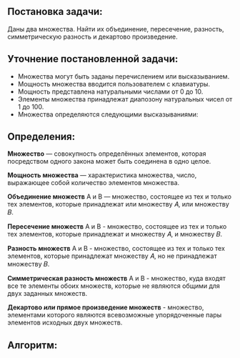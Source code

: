 ## Постановка задачи:

Даны два множества. Найти их объединение, пересечение, разность, симметрическую разность и декартово произведение. 

## Уточнение постановленной задачи:

- Множества могут быть заданы перечислением или высказыванием. 
- Мощность множества вводится пользователем с клавиатуры. 
- Мощность представлена натуральными числами от 0 до 10.
- Элементы множества принадлежат диапозону натуральных чисел от 1 до 100.
- Множества определяются следующими высказываниями:




## Определения:

**Множество** — совокупность определённых элементов, которая посредством одного закона может быть соединена в одно целое.

**Мощность множества** — характеристика множества, число, выражающее собой количество элементов множества. 

**Объединение множеств** А и В — множество,
состоящее из тех и только тех элементов, которые принадлежат или множеству 𝐴, или
множеству 𝐵. 

**Пересечение множеств** А и В - множество, состоящее из
тех и только тех элементов, которые принадлежат и множеству 𝐴, и множеству 𝐵.

**Разность множеств** А и В - множество, состоящее из
тех и только тех элементов, которые принадлежат множеству 𝐴, но не принадлежат
множеству 𝐵.

**Симметрическая разность множеств** А и В - множество, куда входят все те элементы обоих множеств, которые не являются общими для двух заданных множеств.

**Декартово *или* прямое произведение множеств** -  множество, элементами которого являются всевозможные упорядоченные пары элементов исходных двух множеств.

## Алгоритм:




 
